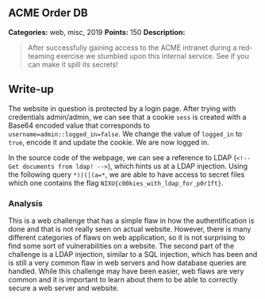 ## ACME Order DB

**Categories:** web, misc, 2019
**Points:** 150
**Description:**

>  After successfully gaining access to the ACME intranet during a
>  red-teaming exercise we stumbled upon
>  this internal service.  See if you can make
>  it spill its secrets!
>  


## Write-up

The website in question is protected by a login page.
After trying with credentials admin/admin, we can see that a cookie `sess` is created with a Base64 encoded value that corresponds to `username=admin::logged_in=false`.
We change the value of `logged_in` to `true`, encode it and update the cookie. We are now logged in.

In the source code of the webpage, we can see a reference to LDAP (`<!-- Get documents from ldap! -->`), which hints us at a LDAP injection.
Using the following query `*))(|(a=*`, we are able to have access to secret files which one contains the flag `NIXU{c00kies_with_ldap_for_p0r1ft}`.

### Analysis

This is a web challenge that has a simple flaw in how the authentification is done and that is not really seen on actual website. However, there is many different categories of flaws on web application, so it is not surprising to find some sort of vulnerabilities on a website. The second part of the challenge is a LDAP injection, similar to a SQL injection, which has been and is still a very common flaw in web servers and how database queries are handled. While this challenge may have been easier, web flaws are very common and it is important to learn about them to be able to correctly secure a web server and website.

